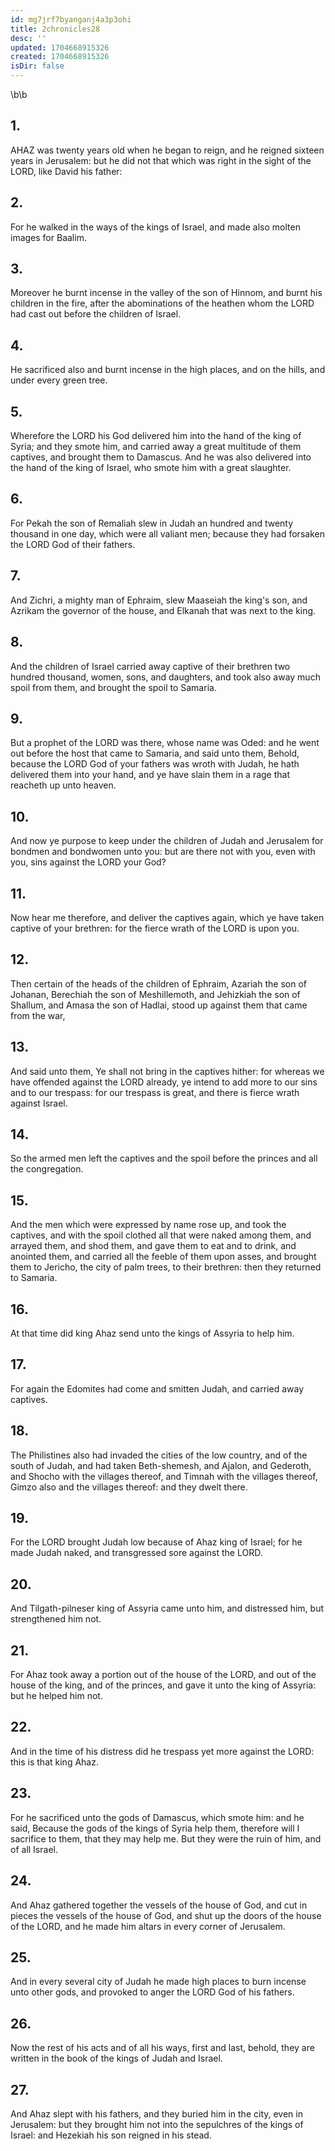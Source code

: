 ```yaml
---
id: mg7jrf7byanganj4a3p3ohi
title: 2chronicles28
desc: ''
updated: 1704668915326
created: 1704668915326
isDir: false
---
```

\b\b
## 1.
AHAZ was twenty years old when he began to reign, and he reigned sixteen years in Jerusalem: but he did not that which was right in the sight of the LORD, like David his father:
## 2.
For he walked in the ways of the kings of Israel, and made also molten images for Baalim.
## 3.
Moreover he burnt incense in the valley of the son of Hinnom, and burnt his children in the fire, after the abominations of the heathen whom the LORD had cast out before the children of Israel.
## 4.
He sacrificed also and burnt incense in the high places, and on the hills, and under every green tree.
## 5.
Wherefore the LORD his God delivered him into the hand of the king of Syria; and they smote him, and carried away a great multitude of them captives, and brought them to Damascus.  And he was also delivered into the hand of the king of Israel, who smote him with a great slaughter.
## 6.
For Pekah the son of Remaliah slew in Judah an hundred and twenty thousand in one day, which were all valiant men; because they had forsaken the LORD God of their fathers.
## 7.
And Zichri, a mighty man of Ephraim, slew Maaseiah the king's son, and Azrikam the governor of the house, and Elkanah that was next to the king.
## 8.
And the children of Israel carried away captive of their brethren two hundred thousand, women, sons, and daughters, and took also away much spoil from them, and brought the spoil to Samaria.
## 9.
But a prophet of the LORD was there, whose name was Oded: and he went out before the host that came to Samaria, and said unto them, Behold, because the LORD God of your fathers was wroth with Judah, he hath delivered them into your hand, and ye have slain them in a rage that reacheth up unto heaven.
## 10.
And now ye purpose to keep under the children of Judah and Jerusalem for bondmen and bondwomen unto you: but are there not with you, even with you, sins against the LORD your God?
## 11.
Now hear me therefore, and deliver the captives again, which ye have taken captive of your brethren: for the fierce wrath of the LORD is upon you.
## 12.
Then certain of the heads of the children of Ephraim, Azariah the son of Johanan, Berechiah the son of Meshillemoth, and Jehizkiah the son of Shallum, and Amasa the son of Hadlai, stood up against them that came from the war,
## 13.
And said unto them, Ye shall not bring in the captives hither: for whereas we have offended against the LORD already, ye intend to add more to our sins and to our trespass: for our trespass is great, and there is fierce wrath against Israel.
## 14.
So the armed men left the captives and the spoil before the princes and all the congregation.
## 15.
And the men which were expressed by name rose up, and took the captives, and with the spoil clothed all that were naked among them, and arrayed them, and shod them, and gave them to eat and to drink, and anointed them, and carried all the feeble of them upon asses, and brought them to Jericho, the city of palm trees, to their brethren: then they returned to Samaria.
## 16.
At that time did king Ahaz send unto the kings of Assyria to help him.
## 17.
For again the Edomites had come and smitten Judah, and carried away captives.
## 18.
The Philistines also had invaded the cities of the low country, and of the south of Judah, and had taken Beth-shemesh, and Ajalon, and Gederoth, and Shocho with the villages thereof, and Timnah with the villages thereof, Gimzo also and the villages thereof: and they dwelt there.
## 19.
For the LORD brought Judah low because of Ahaz king of Israel; for he made Judah naked, and transgressed sore against the LORD.
## 20.
And Tilgath-pilneser king of Assyria came unto him, and distressed him, but strengthened him not.
## 21.
For Ahaz took away a portion out of the house of the LORD, and out of the house of the king, and of the princes, and gave it unto the king of Assyria: but he helped him not.
## 22.
And in the time of his distress did he trespass yet more against the LORD: this is that king Ahaz.
## 23.
For he sacrificed unto the gods of Damascus, which smote him: and he said, Because the gods of the kings of Syria help them, therefore will I sacrifice to them, that they may help me. But they were the ruin of him, and of all Israel.
## 24.
And Ahaz gathered together the vessels of the house of God, and cut in pieces the vessels of the house of God, and shut up the doors of the house of the LORD, and he made him altars in every corner of Jerusalem.
## 25.
And in every several city of Judah he made high places to burn incense unto other gods, and provoked to anger the LORD God of his fathers.
## 26.
Now the rest of his acts and of all his ways, first and last, behold, they are written in the book of the kings of Judah and Israel.
## 27.
And Ahaz slept with his fathers, and they buried him in the city, even in Jerusalem: but they brought him not into the sepulchres of the kings of Israel: and Hezekiah his son reigned in his stead.

